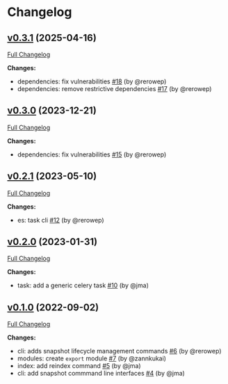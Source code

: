 # Changelog

## [v0.3.1](https://github.com/rero/rero-invenio-base/tree/v0.3.0) (2025-04-16)

[Full Changelog](https://github.com/rero/rero-invenio-base/compare/v0.3.0...v0.3.1)

**Changes:**

* dependencies: fix vulnerabilities [\#18](https://github.com/rero/rero-invenio-base/pull/18) (by @rerowep)
* dependencies: remove restrictive dependencies [\#17](https://github.com/rero/rero-invenio-base/pull/17) (by @rerowep)

## [v0.3.0](https://github.com/rero/rero-invenio-base/tree/v0.3.0) (2023-12-21)

[Full Changelog](https://github.com/rero/rero-invenio-base/compare/v0.2.1...v0.3.0)

**Changes:**

* dependencies: fix vulnerabilities [\#15](https://github.com/rero/rero-invenio-base/pull/15) (by @rerowep)

## [v0.2.1](https://github.com/rero/rero-invenio-base/tree/v0.2.1) (2023-05-10)

[Full Changelog](https://github.com/rero/rero-invenio-base/compare/v0.2.0...v0.2.1)

**Changes:**

* es: task cli [\#12](https://github.com/rero/rero-invenio-base/pull/12) (by @rerowep)

## [v0.2.0](https://github.com/rero/rero-invenio-base/tree/v0.2.0) (2023-01-31)

[Full Changelog](https://github.com/rero/rero-invenio-base/compare/...v0.2.0)

**Changes:**

* task: add a generic celery task [\#10](https://github.com/rero/rero-invenio-base/pull/10) (by @jma)

## [v0.1.0](https://github.com/rero/rero-invenio-base/tree/v0.1.0) (2022-09-02)

[Full Changelog](https://github.com/rero/rero-invenio-base/compare/...v0.1.0)

**Changes:**

* cli: adds snapshot lifecycle management commands [\#6](https://github.com/rero/rero-invenio-base/pull/6) (by @rerowep)
* modules: create `export` module [\#7](https://github.com/rero/rero-invenio-base/pull/7) (by @zannkukai)
* index: add reindex command [\#5](https://github.com/rero/rero-invenio-base/pull/5) (by @jma)
* cli: add snapshot commmand line interfaces [\#4](https://github.com/rero/rero-invenio-base/pull/4) (by @jma)
